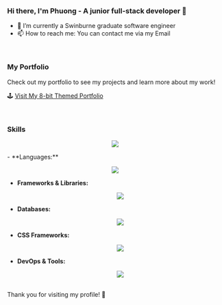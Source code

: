 ### Hi there, I'm Phuong - A junior full-stack developer 👋

- 🌱 I’m currently a Swinburne graduate software engineer
- 📫 How to reach me: You can contact me via my Email

<br />

### My Portfolio
Check out my portfolio to see my projects and learn more about my work!

🕹️ [Visit My 8-bit Themed Portfolio](https://mngduyphuong.github.io/portfolio/)

<br />

### Skills
<p align="center">
  <a href="https://skillicons.dev">
    <img src="https://skillicons.dev/icons?i=git,kubernetes,docker,c,vim" />
  </a>
</p>
- **Languages:**
  <p align="center">
  <a href="https://skillicons.dev">
    <img src="https://skillicons.dev/icons?i=html,sass,css,js,dotnet,cs,cpp,php" />
  </a>
</p>

- **Frameworks & Libraries:**
  <p align="center">
  <a href="https://skillicons.dev">
    <img src="https://skillicons.dev/icons?i=nodejs,nuxtjs,react,vue" />
  </a>
</p>

- **Databases:**
  <p align="center">
  <a href="https://skillicons.dev">
    <img src="https://skillicons.dev/icons?i=mysql,postgres,graphql" />
  </a>      
</p>

- **CSS Frameworks:**
  <p align="center">
  <a href="https://skillicons.dev">
    <img src="https://skillicons.dev/icons?i=tailwind,bootstrap,vuetify" />   
  </a>
</p>

- **DevOps & Tools:**

  <p align="center">
  <a href="https://skillicons.dev">
    <img src="https://skillicons.dev/icons?i=azure,git,docker,figma" />
  </a>          
</p>

<br />
Thank you for visiting my profile! 🎉
